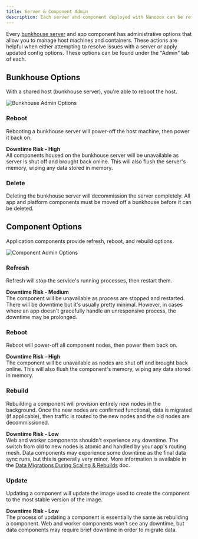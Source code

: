 ```yaml
---
title: Server & Component Admin
description: Each server and component deployed with Nanobox can be refreshed, rebooted, rebuilt, updated, and deleted from the Nanobox dashboard.
---
```


Every [bunkhouse server](/scaling/bunkhouse) and app component has administrative options that allow you to manage host machines and containers. These actions are helpful when either attempting to resolve issues with a server or apply updated config options. These options can be found under the "Admin" tab of each.

## Bunkhouse Options
With a shared host (bunkhouse server), you're able to reboot the host.

![Bunkhouse Admin Options](/assets/images/host-component-bunkhouse-btns.png)

### Reboot
Rebooting a bunkhouse server will power-off the host machine, then power it back on.

<strong>Downtime Risk - <span class='red'>High</span></strong>  
All components housed on the bunkhouse server will be unavailable as server is shut off and brought back online. This will also flush the server's memory, wiping any data stored in memory.

### Delete
Deleting the bunkhouse server will decommission the server completely. All app and platform components must be moved off a bunkhouse before it can be deleted.

## Component Options
Application components provide refresh, reboot, and rebuild options.

![Component Admin Options](/assets/images/host-component-btns.png)

### Refresh
Refresh will stop the service's running processes, then restart them.

<strong>Downtime Risk - <span class='yellow'>Medium</span></strong>  
The component will be unavailable as process are stopped and restarted. There will be downtime but it's usually pretty minimal. However, in cases where an app doesn't gracefully handle an unresponsive process, the downtime may be prolonged.

### Reboot
Reboot will power-off all component nodes, then power them back on.

<strong>Downtime Risk - <span class='red'>High</span></strong>  
The component will be unavailable as nodes are shut off and brought back online. This will also flush the component's memory, wiping any data stored in memory.

### Rebuild
Rebuilding a component will provision entirely new nodes in the background. Once the new nodes are confirmed functional, data is migrated (if applicable), then traffic is routed to the new nodes and the old nodes are decommissioned.

<strong>Downtime Risk - <span class='green'>Low</span></strong>    
Web and worker components shouldn't experience any downtime. The switch from old to new nodes is atomic and handled by your app's routing mesh. Data components may experience some downtime as the final data sync runs, but this is generally very minor. More information is available in the [Data Migrations During Scaling & Rebuilds](/data-management/data-migrations-scaling/) doc.

### Update
Updating a component will update the image used to create the component to the most stable version of the image.

<strong>Downtime Risk - <span class='green'>Low</span></strong>  
The process of updating a component is essentially the same as rebuilding a component. Web and worker components won't see any downtime, but data components may require brief downtime in order to migrate data.
